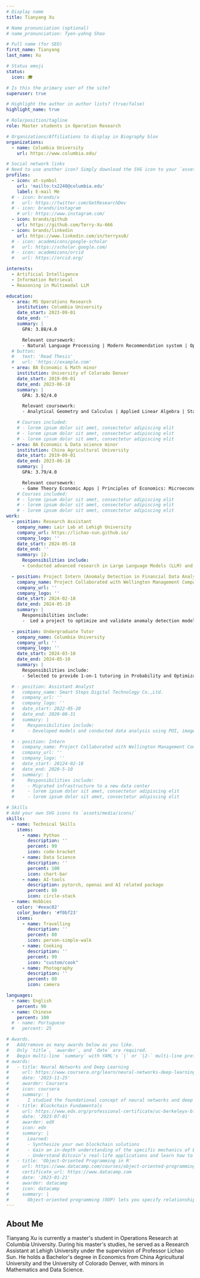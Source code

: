 ```yaml
---
# Display name
title: Tianyang Xu

# Name pronunciation (optional)
# name_pronunciation: Tyen-yahng Shoo

# Full name (for SEO)
first_name: Tianyang
last_name: Xu

# Status emoji
status:
  icon: 🎓

# Is this the primary user of the site?
superuser: true

# Highlight the author in author lists? (true/false)
highlight_name: true

# Role/position/tagline
role: Master students in Operation Research

# Organizations/Affiliations to display in Biography blox
organizations:
  - name: Columbia University
    url: https://www.columbia.edu/

# Social network links
# Need to use another icon? Simply download the SVG icon to your `assets/media/icons/` folder.
profiles:
  - icon: at-symbol
    url: 'mailto:tx2240@columbia.edu'
    label: E-mail Me
  # - icon: brands/x
  #   url: https://twitter.com/GetResearchDev
  # - icon: brands/instagram
    # url: https://www.instagram.com/
  - icon: brands/github
    url: https://github.com/Terry-Xu-666
  - icon: brands/linkedin
    url: https://www.linkedin.com/in/terryxu8/
  # - icon: academicons/google-scholar
  #   url: https://scholar.google.com/
  # - icon: academicons/orcid
  #   url: https://orcid.org/

interests:
  - Artificial Intelligence
  - Information Retrieval
  - Reasoning in Multimodal LLM

education:
  - area: MS Operations Research
    institution: Columbia University
    date_start: 2023-09-01
    date_end: ''
    summary: |
      GPA: 3.88/4.0

      Relevant coursework: 
      - Natural Language Processing | Modern Recommendation system | Optimization Methods and Models | AI, Games, Market| Machine Learning for FE and OR | Stochastic models | AI Applications in Finance| Research Training
  # button:
  #   text: 'Read Thesis'
  #   url: 'https://example.com'
  - area: BA Economic & Math minor
    institution: University of Colorado Denver
    date_start: 2019-09-01
    date_end: 2023-06-18
    summary: |
      GPA: 3.92/4.0

      Relevant coursework: 
      - Analytical Geometry and Calculus | Applied Linear Algebra | Statistical Theory | Probability Statistics with Computer Applications

    # Courses included:
    # - lorem ipsum dolor sit amet, consectetur adipiscing elit
    # - lorem ipsum dolor sit amet, consectetur adipiscing elit
    # - lorem ipsum dolor sit amet, consectetur adipiscing elit
  - area: BA Economic & Data science minor
    institution: China Agricultural University
    date_start: 2019-09-01
    date_end: 2023-06-18
    summary: |
      GPA: 3.79/4.0

      Relevant coursework: 
      - Game Theory Economic Apps | Principles of Economics: Microeconomics | Principles of Economics: Macroeconomics | Big Data Analysis and Visualization | Artificial Intelligence | Big Data Mining
    # Courses included:
    # - lorem ipsum dolor sit amet, consectetur adipiscing elit
    # - lorem ipsum dolor sit amet, consectetur adipiscing elit
    # - lorem ipsum dolor sit amet, consectetur adipiscing elit
work:
  - position: Research Assistant 
    company_name: Lair Lab at Lehigh University
    company_url: https://lichao-sun.github.io/
    company_logo: ''
    date_start: 2024-05-18
    date_end: ''
    summary: |2-
      Responsibilities include:
      - Conducted advanced research in Large Language Models (LLM) and led projects in cutting-edge areas, including Multimodal LLM reasoning, Retrieval-Augmented Generation (RAG), and AI-driven Digital Twin technologies.

  - position: Project Intern (Anomaly Detection in Financial Data Analysis)
    company_name: Project Collaborated with Wellington Management Company
    company_url: ''
    company_logo: ''
    date_start: 2024-02-18
    date_end: 2024-05-10
    summary: |
      Responsibilities include:
      -  Led a project to optimize and validate anomaly detection models for financial data analysis, integrating algorithm voting with HMM and neural networks to enhance robustness and usability, achieving notable improvements in detecting critical transitions.

  - position: Undergraduate Tutor
    company_name: Columbia University
    company_url: ''
    company_logo: ''
    date_start: 2024-03-10
    date_end: 2024-05-10
    summary: |
      Responsibilities include:
      - Selected to provide 1-on-1 tutoring in Probability and Optimization, delivering tailored support to enhance student comprehension and collaborating with faculty to address academic challenges.

  # - position: Assistant Analyst
  #   company_name: Smart Steps Digital Technology Co.,Ltd.
  #   company_url: ''
  #   company_logo: ''
  #   date_start: 2022-05-20
  #   date_end: 2020-08-31
  #   summary: |
  #     Responsibilities include:
  #     - Developed models and conducted data analysis using POI, imagery, and signaling data for multiple projects across diverse industries, collaborating on analysis reports and maintaining weekly communication with clients to align on requirements and solutions.

  # - position: Intern
  #   company_name: Project Collaborated with Wellington Management Company
  #   company_url: ''
  #   company_logo: ''
  #   date_start: 20124-02-18
  #   date_end: 2020-5-10
  #   summary: |
  #     Responsibilities include:
  #     - Migrated infrastructure to a new data center
  #     - lorem ipsum dolor sit amet, consectetur adipiscing elit
  #     - lorem ipsum dolor sit amet, consectetur adipiscing elit

# Skills
# Add your own SVG icons to `assets/media/icons/`
skills:
  - name: Technical Skills
    items:
      - name: Python
        description: ''
        percent: 99
        icon: code-bracket
      - name: Data Science
        description: ''
        percent: 100
        icon: chart-bar
      - name: AI-tools
        description: pytorch, openai and AI related package
        percent: 80
        icon: circle-stack
  - name: Hobbies
    color: '#eeac02'
    color_border: '#f0bf23'
    items:
      - name: Travelling
        description: ''
        percent: 80
        icon: person-simple-walk
      - name: Cooking
        description: ''
        percent: 99
        icon: "custom/cook"
      - name: Photography
        description: ''
        percent: 80
        icon: camera

languages:
  - name: English
    percent: 90
  - name: Chinese
    percent: 100
  # - name: Portuguese
  #   percent: 25

# Awards.
#   Add/remove as many awards below as you like.
#   Only `title`, `awarder`, and `date` are required.
#   Begin multi-line `summary` with YAML's `|` or `|2-` multi-line prefix and indent 2 spaces below.
# awards:
#   - title: Neural Networks and Deep Learning
#     url: https://www.coursera.org/learn/neural-networks-deep-learning
#     date: '2023-11-25'
#     awarder: Coursera
#     icon: coursera
#     summary: |
#       I studied the foundational concept of neural networks and deep learning. By the end, I was familiar with the significant technological trends driving the rise of deep learning; build, train, and apply fully connected deep neural networks; implement efficient (vectorized) neural networks; identify key parameters in a neural network’s architecture; and apply deep learning to your own applications.
#   - title: Blockchain Fundamentals
#     url: https://www.edx.org/professional-certificate/uc-berkeleyx-blockchain-fundamentals
#     date: '2023-07-01'
#     awarder: edX
#     icon: edx
#     summary: |
#       Learned:
#       - Synthesize your own blockchain solutions
#       - Gain an in-depth understanding of the specific mechanics of Bitcoin
#       - Understand Bitcoin’s real-life applications and learn how to attack and destroy Bitcoin, Ethereum, smart contracts and Dapps, and alternatives to Bitcoin’s Proof-of-Work consensus algorithm
#   - title: 'Object-Oriented Programming in R'
#     url: https://www.datacamp.com/courses/object-oriented-programming-with-s3-and-r6-in-r
#     certificate_url: https://www.datacamp.com
#     date: '2023-01-21'
#     awarder: datacamp
#     icon: datacamp
#     summary: |
#       Object-oriented programming (OOP) lets you specify relationships between functions and the objects that they can act on, helping you manage complexity in your code. This is an intermediate level course, providing an introduction to OOP, using the S3 and R6 systems. S3 is a great day-to-day R programming tool that simplifies some of the functions that you write. R6 is especially useful for industry-specific analyses, working with web APIs, and building GUIs.
---
```


## About Me

Tianyang Xu is currently a master's student in Operations Research at Columbia University. During his master's studies, he served as a Research Assistant at Lehigh University under the supervision of Professor Lichao Sun. He holds a Bachelor's degree in Economics from China Agricultural University and the University of Colorado Denver, with minors in Mathematics and Data Science.
